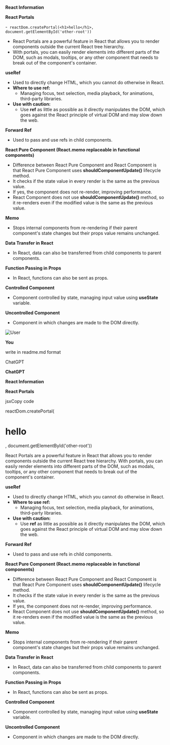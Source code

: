
**React Information**

**React Portals**

-``` reactDom.createPortal(<h1>hello</h1>, document.getElementById('other-root'))```
- React Portals are a powerful feature in React that allows you to render components outside the current React tree hierarchy.
- With portals, you can easily render elements into different parts of the DOM, such as modals, tooltips, or any other component that needs to break out of the component's container.

**useRef**

- Used to directly change HTML, which you cannot do otherwise in React.
- **Where to use ref:**
  - Managing focus, text selection, media playback, for animations, third-party libraries.
- **Use with caution:**
  - Use **ref** as little as possible as it directly manipulates the DOM, which goes against the React principle of virtual DOM and may slow down the web.

**Forward Ref**

- Used to pass and use refs in child components.

**React Pure Component (React.memo replaceable in functional components)**

- Difference between React Pure Component and React Component is that React Pure Component uses **shouldComponentUpdate()** lifecycle method.
- It checks if the state value in every render is the same as the previous value.
- If yes, the component does not re-render, improving performance.
- React Component does not use **shouldComponentUpdate()** method, so it re-renders even if the modified value is the same as the previous value.

**Memo**

- Stops internal components from re-rendering if their parent component's state changes but their props value remains unchanged.

**Data Transfer in React**

- In React, data can also be transferred from child components to parent components.

**Function Passing in Props**

- In React, functions can also be sent as props.

**Controlled Component**

- Component controlled by state, managing input value using **useState** variable.

**Uncontrolled Component**

- Component in which changes are made to the DOM directly.

![User](Aspose.Words.aa4abcea-7c5e-4121-b7b4-b2f03c39970a.001.jpeg)

**You**

write in readme.md format

ChatGPT

**ChatGPT**

**React Information**

**React Portals**

jsxCopy code

reactDom.createPortal(<h1>hello</h1>, document.getElementById('other-root')) 

React Portals are a powerful feature in React that allows you to render components outside the current React tree hierarchy. With portals, you can easily render elements into different parts of the DOM, such as modals, tooltips, or any other component that needs to break out of the component's container.

**useRef**

- Used to directly change HTML, which you cannot do otherwise in React.
- **Where to use ref:**
  - Managing focus, text selection, media playback, for animations, third-party libraries.
- **Use with caution:**
  - Use **ref** as little as possible as it directly manipulates the DOM, which goes against the React principle of virtual DOM and may slow down the web.

**Forward Ref**

- Used to pass and use refs in child components.

**React Pure Component (React.memo replaceable in functional components)**

- Difference between React Pure Component and React Component is that React Pure Component uses **shouldComponentUpdate()** lifecycle method.
- It checks if the state value in every render is the same as the previous value.
- If yes, the component does not re-render, improving performance.
- React Component does not use **shouldComponentUpdate()** method, so it re-renders even if the modified value is the same as the previous value.

**Memo**

- Stops internal components from re-rendering if their parent component's state changes but their props value remains unchanged.

**Data Transfer in React**

- In React, data can also be transferred from child components to parent components.

**Function Passing in Props**

- In React, functions can also be sent as props.

**Controlled Component**

- Component controlled by state, managing input value using **useState** variable.

**Uncontrolled Component**

- Component in which changes are made to the DOM directly.

